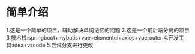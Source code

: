 # 简单介绍
1.这是一个简单的项目，辅助解决单词记忆的问题
2.这是一个前后端分离的项目
3.技术栈:springboot+mybatis+vue+elementui+axios+vuerouter
4.开发工具:idea+vscode
5.尝试分支进行更改
